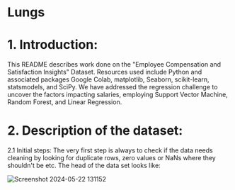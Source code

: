 # Lungs




# 1. Introduction:
This README describes work done on the "Employee Compensation and Satisfaction Insights" Dataset. Resources used include Python and associated packages Google Colab, matplotlib, Seaborn, scikit-learn, statsmodels, and SciPy. We have addressed the regression challenge to uncover the factors impacting salaries, employing Support Vector Machine, Random Forest, and Linear Regression.

# 2. Description of the dataset:
2.1 Initial steps:
The very first step is always to check if the data needs cleaning by looking for duplicate rows, zero values or NaNs where they shouldn't be etc. The head of the data set looks like:

![Screenshot 2024-05-22 131152](https://github.com/Mervin50/ML_Project2_LungCancer_Classification/assets/167336864/f2726f91-9bda-4453-a483-3ac0367b11bb)
